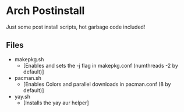 # Arch Postinstall
Just some post install scripts, hot garbage code included!

## Files
- makepkg.sh
  -   [Enables and sets the -j flag in makepkg.conf (numthreads -2 by default)]
- pacman.sh
  -   [Enables Colors and parallel downloads in pacman.conf (8 by default)]   
- yay.sh
  -   [Installs the yay aur helper]
    
